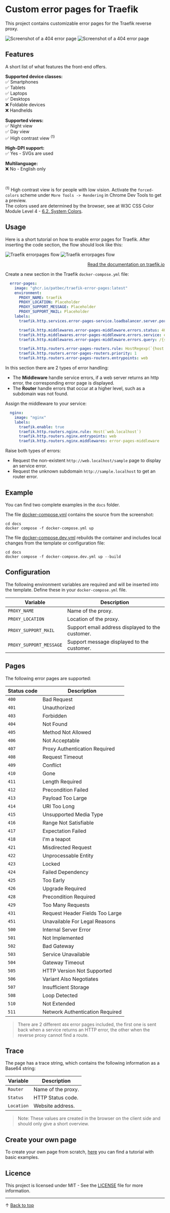 # Custom error pages for Traefik

This project contains customizable error pages for the Traefik reverse proxy.

![Screenshot of a 404 error page](docs/screenshot-light.png#gh-light-mode-only)
![Screenshot of a 404 error page](docs/screenshot-dark.png#gh-dark-mode-only)

## Features

A short list of what features the front-end offers.

<b>Supported device classes:</b><br>
✅ Smartphones<br>
✅ Tablets<br>
✅ Laptops<br>
✅ Desktops<br>
❌ Foldable devices<br>
❌ Handhelds<br>

<b>Supported views:</b><br>
✅ Night view<br>
✅ Day view<br>
✅ High contrast view <sup>(1)</sup>

<b>High-DPI support:</b><br>
✅ Yes - SVGs are used<br>

<b>Multilanguage:</b><br>
❌ No - English only<br>

<br>

<sup>(1)</sup>
High contrast view is for people with low vision. Activate the `forced-colors` scheme under `More Tools -> Rendering` in Chrome Dev Tools to get a preview.<br>
The colors used are determined by the browser, see at W3C CSS Color Module Level 4 - [6.2. System Colors](https://www.w3.org/TR/css-color-4/#css-system-colors).

## Usage

Here is a short tutorial on how to enable error pages for Traefik. After inserting the code section, the flow should look like this:

![Traefik errorpages flow](docs/traefik-routing-light.png#gh-light-mode-only)
![Traefik errorpages flow](docs/traefik-routing-dark.png#gh-dark-mode-only)
<p align="right">
<a href="https://doc.traefik.io/traefik/middlewares/http/errorpages/">Read the documentation on traefik.io</a>
</p>

Create a new section in the Traefik `docker-compose.yml` file:
```yaml
  error-pages:
    image: "ghcr.io/patbec/traefik-error-pages:latest"
    environment:
      PROXY_NAME: traefik
      PROXY_LOCATION: Placeholder
      PROXY_SUPPORT_MESSAGE: Placeholder
      PROXY_SUPPORT_MAIL: Placeholder
    labels:
      traefik.http.services.error-pages-service.loadbalancer.server.port: 8090

      traefik.http.middlewares.error-pages-middleware.errors.status: 400-599
      traefik.http.middlewares.error-pages-middleware.errors.service: error-pages-service
      traefik.http.middlewares.error-pages-middleware.errors.query: /{status}.html

      traefik.http.routers.error-pages-routers.rule: HostRegexp(`{host:.+}`)
      traefik.http.routers.error-pages-routers.priority: 1
      traefik.http.routers.error-pages-routers.entrypoints: web
```

In this section there are 2 types of error handling:
  - The **Middleware** handle service errors, if a web server returns an http error, the corresponding error page is displayed.
  - The **Router** handle errors that occur at a higher level, such as a subdomain was not found.

Assign the middleware to your service:
```yaml
  nginx:
    image: "nginx"
    labels:
      traefik.enable: true
      traefik.http.routers.nginx.rule: Host(`web.localhost`)
      traefik.http.routers.nginx.entrypoints: web
      traefik.http.routers.nginx.middlewares: error-pages-middleware
```

Raise both types of errors:
- Request the non-existent `http://web.localhost/sample` page to display an service error.
- Request the unknown subdomain `http://sample.localhost` to get an router error.

## Example

You can find two complete examples in the `docs` folder.


The file [docker-compose.yml](docs/docker-compose.yml) contains the source from the screenshot:
```
cd docs
docker compose -f docker-compose.yml up
```

The file [docker-compose.dev.yml](docs/docker-compose.dev.yml) rebuilds the container and includes local changes from the template or configuration file:
```
cd docs
docker compose -f docker-compose.dev.yml up --build
```

## Configuration

The following environment variables are required and will be inserted into the template. Define these in your `docker-compose.yml` file.

| Variable                | Description                                      |
| ----------------------- | ------------------------------------------------ |
| `PROXY_NAME`            | Name of the proxy.                               |
| `PROXY_LOCATION`        | Location of the proxy.                           |
| `PROXY_SUPPORT_MAIL`    | Support email address displayed to the customer. |
| `PROXY_SUPPORT_MESSAGE` | Support message displayed to the customer.       |

## Pages

The following error pages are supported:

| Status code | Description                     |
| ----------- | ------------------------------- |
| `400`       | Bad Request                     |
| `401`       | Unauthorized                    |
| `403`       | Forbidden                       |
| `404`       | Not Found                       |
| `405`       | Method Not Allowed              |
| `406`       | Not Acceptable                  |
| `407`       | Proxy Authentication Required   |
| `408`       | Request Timeout                 |
| `409`       | Conflict                        |
| `410`       | Gone                            |
| `411`       | Length Required                 |
| `412`       | Precondition Failed             |
| `413`       | Payload Too Large               |
| `414`       | URI Too Long                    |
| `415`       | Unsupported Media Type          |
| `416`       | Range Not Satisfiable           |
| `417`       | Expectation Failed              |
| `418`       | I'm a teapot                    |
| `421`       | Misdirected Request             |
| `422`       | Unprocessable Entity            |
| `423`       | Locked                          |
| `424`       | Failed Dependency               |
| `425`       | Too Early                       |
| `426`       | Upgrade Required                |
| `428`       | Precondition Required           |
| `429`       | Too Many Requests               |
| `431`       | Request Header Fields Too Large |
| `451`       | Unavailable For Legal Reasons   |
| `500`       | Internal Server Error           |
| `501`       | Not Implemented                 |
| `502`       | Bad Gateway                     |
| `503`       | Service Unavailable             |
| `504`       | Gateway Timeout                 |
| `505`       | HTTP Version Not Supported      |
| `506`       | Variant Also Negotiates         |
| `507`       | Insufficient Storage            |
| `508`       | Loop Detected                   |
| `510`       | Not Extended                    |
| `511`       | Network Authentication Required |

> There are 2 different `404` error pages included, the first one is sent back when a service returns an HTTP error, the other when the reverse proxy cannot find a route.

## Trace

The page has a trace string, which contains the following information as a Base64 string:

| Variable   | Description        |
| ---------- | ------------------ |
| `Router`   | Name of the proxy. |
| `Status`   | HTTP Status code.  |
| `Location` | Website address.   |

> Note: These values are created in the browser on the client side and should only give a short overview.

## Create your own page

To create your own page from scratch, [here](https://github.com/patbec/pages-base) you can find a tutorial with basic examples.

## Licence

This project is licensed under MIT - See the [LICENSE](LICENSE) file for more information.

---

&uarr; [Back to top](#)